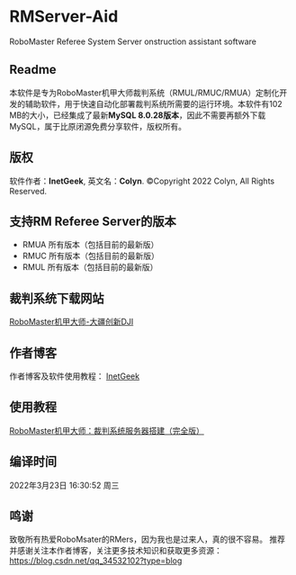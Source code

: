 # RMServer-Aid
RoboMaster Referee System Server onstruction assistant software

## Readme
本软件是专为RoboMaster机甲大师裁判系统（RMUL/RMUC/RMUA）定制化开发的辅助软件，用于快速自动化部署裁判系统所需要的运行环境。本软件有102 MB的大小，已经集成了最新**MySQL 8.0.28版本**，因此不需要再额外下载MySQL，属于比原闭源免费分享软件，版权所有。

## 版权
软件作者：**InetGeek**, 英文名：**Colyn**.
©Copyright 2022 Colyn, All Rights Reserved.
## 支持RM Referee Server的版本
- RMUA 所有版本（包括目前的最新版）
- RMUC 所有版本（包括目前的最新版）
- RMUL 所有版本（包括目前的最新版）

## 裁判系统下载网站
[RoboMaster机甲大师-大疆创新DJI](https://www.robomaster.com/zh-CN/products/components/referee?djifrom=nav)

## 作者博客
作者博客及软件使用教程：
[InetGeek](https://blog.csdn.net/qq_34532102?type=blog)
## 使用教程
[RoboMaster机甲大师：裁判系统服务器搭建（完全版）](https://blog.csdn.net/qq_34532102/article/details/114552566?spm=1001.2014.3001.5502)

## 编译时间
2022年3月23日 16:30:52 周三

## 鸣谢
致敬所有热爱RoboMsater的RMers，因为我也是过来人，真的很不容易。
推荐并感谢关注本作者博客，关注更多技术知识和获取更多资源：
https://blog.csdn.net/qq_34532102?type=blog
